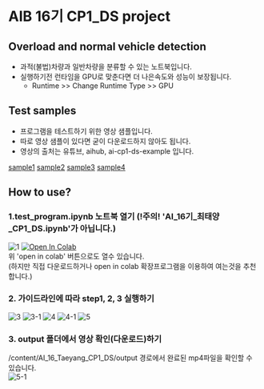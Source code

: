 # AIB 16기 CP1_DS project
## Overload and normal vehicle detection

* 과적(불법)차량과 일반차량을 분류할 수 있는 노트북입니다.
* 실행하기전 런타임을 GPU로 맞춘다면 더 나은속도와 성능이 보장됩니다. 
  * Runtime >> Change Runtime Type >> GPU
  
## Test samples
* 프로그램을 테스트하기 위한 영상 샘플입니다.
* 따로 영상 샘플이 있다면 굳이 다운로드하지 않아도 됩니다.
* 영상의 출처는 유튜브, aihub, ai-cp1-ds-example 입니다.

[sample1](https://drive.google.com/uc?id=1K174W9KgFdsXWn8j8AwWdTPVafPaZt2L)
[sample2](https://drive.google.com/uc?id=1b4VyfLs_aeCXZKLyafmg2bCkmsoguVV-)
[sample3](https://drive.google.com/uc?id=10__wSSqVi5UsvwOwhYQkMk5jkLaLSMgC)
[sample4](https://drive.google.com/uc?id=1194j5LEut8Jm1gI3XMkzXU0qQgFHwEum)

## How to use?

### 1.test_program.ipynb 노트북 열기 (!주의! 'AI_16기_최태양_CP1_DS.ipynb'가 아닙니다.)
![1](https://user-images.githubusercontent.com/89699036/224487234-eca35e8f-9111-4954-a7d4-e9c4ad42064f.png)
<a href="https://colab.research.google.com/drive/1ReqmBn_5RspTQKHHVP1pPI_NJ6SdnlYG?usp=sharing" target="_parent"><img src="https://colab.research.google.com/assets/colab-badge.svg" alt="Open In Colab"/></a> <br>
위 'open in colab' 버튼으로도 열수 있습니다. <br> (하지만 직접 다운로드하거나 open in colab 확장프로그램을 이용하여 여는것을 추천합니다.)

### 2. 가이드라인에 따라 step1, 2, 3 실행하기
![3](https://user-images.githubusercontent.com/89699036/224487527-4b9cb1c8-8928-4021-9269-f78608395703.png)
![3-1](https://user-images.githubusercontent.com/89699036/224487561-db1571ce-584e-45f6-8b64-a11deabc2112.png)
![4](https://user-images.githubusercontent.com/89699036/224487566-33f80817-0241-419f-a127-809378cb8cfb.png)
![4-1](https://user-images.githubusercontent.com/89699036/224487572-9891c68a-ef18-41d7-8bf9-3b73cd6c07be.png)
![5](https://user-images.githubusercontent.com/89699036/224487583-e71d26e3-c3c5-47ed-991d-e016b5bd838a.png)

### 3. output 폴더에서 영상 확인(다운로드)하기
/content/AI_16_Taeyang_CP1_DS/output 경로에서 완료된 mp4파일을 확인할 수 있습니다. <br>
![5-1](https://user-images.githubusercontent.com/89699036/224487588-4b739dcf-bed1-4b4a-b27b-1717d52eb8a0.png)

